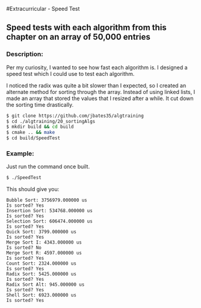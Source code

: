 #Extracurricular - Speed Test
## Speed tests with each algorithm from this chapter on an array of 50,000 entries 
### Description:
Per my curiosity, I wanted to see how fast each algorithm is. I designed a speed test which I could use to test each algorithm.

I noticed the radix was quite a bit slower than I expected, so I created an alternate method for sorting through the array. Instead of using linked lists, I made an array that stored the values that I resized after a while. It cut down the sorting time drastically.

```bash
$ git clone https://github.com/jbates35/algtraining
$ cd ./algtraining/20_sortingAlgs
$ mkdir build && cd build
$ cmake .. && make
$ cd build/SpeedTest
```
### Example:
Just run the command once built.
```bash
$ ./SpeedTest
```
This should give you:
```
Bubble Sort: 3756979.000000 us
Is sorted? Yes
Insertion Sort: 534768.000000 us
Is sorted? Yes
Selection Sort: 606474.000000 us
Is sorted? Yes
Quick Sort: 3799.000000 us
Is sorted? Yes
Merge Sort I: 4343.000000 us
Is sorted? No
Merge Sort R: 4597.000000 us
Is sorted? Yes
Count Sort: 2324.000000 us
Is sorted? Yes
Radix Sort: 5425.000000 us
Is sorted? Yes
Radix Sort Alt: 945.000000 us
Is sorted? Yes
Shell Sort: 6923.000000 us
Is sorted? Yes

```

